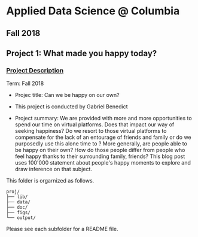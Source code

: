 # Applied Data Science @ Columbia
## Fall 2018
## Project 1: What made you happy today?

### [Project Description](doc/)

Term: Fall 2018

+ Projec title: Can we be happy on our own?
+ This project is conducted by Gabriel Benedict

+ Project summary: We are provided with more and more opportunities to
  spend our time on virtual platforms. Does that impact our way of
  seeking happiness? Do we resort to those virtual platforms to
  compensate for the lack of an entourage of friends and family or do we
  purposedly use this alone time to ? More generally, are people able
  to be happy on their own? How do those people differ from people who
  feel happy thanks to their surrounding family, friends? This blog
  post uses 100'000 statement about people's happy moments to explore
  and draw inference on that subject.

This folder is orgarnized as follows.

```
proj/
├── lib/
├── data/
├── doc/
├── figs/
└── output/
```

Please see each subfolder for a README file.
